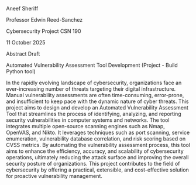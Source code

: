Aneef Sheriff  

Professor Edwin Reed-Sanchez   

Cybersecurity Project CSN 190 

11 October 2025 

Abstract Draft 

Automated Vulnerability Assessment Tool Development (Project - Build Python tool) 

In the rapidly evolving landscape of cybersecurity, organizations face an ever-increasing number of threats targeting their digital infrastructure. Manual vulnerability assessments are often time-consuming, error-prone, and insufficient to keep pace with the dynamic nature of cyber threats. This project aims to design and develop an Automated Vulnerability Assessment Tool that streamlines the process of identifying, analyzing, and reporting security vulnerabilities in computer systems and networks. The tool integrates multiple open-source scanning engines such as Nmap, OpenVAS, and Nikto. It leverages techniques such as port scanning, service enumeration, vulnerability database correlation, and risk scoring based on CVSS metrics. By automating the vulnerability assessment process, this tool aims to enhance the efficiency, accuracy, and scalability of cybersecurity operations, ultimately reducing the attack surface and improving the overall security posture of organizations. This project contributes to the field of cybersecurity by offering a practical, extensible, and cost-effective solution for proactive vulnerability management. 
